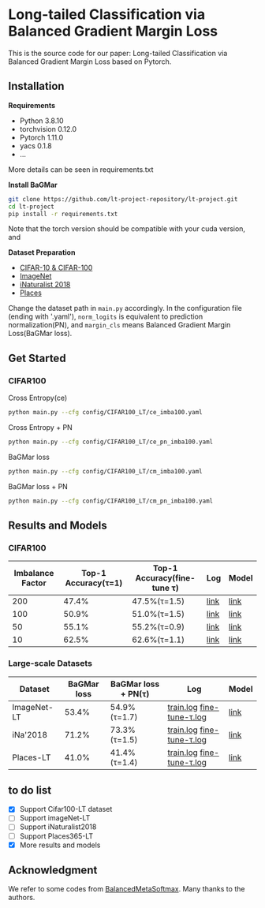 # Long-tailed Classification via Balanced Gradient Margin Loss
This is the source code for our paper: Long-tailed Classification via Balanced Gradient Margin Loss based on Pytorch.

## Installation
**Requirements**
* Python 3.8.10
* torchvision 0.12.0
* Pytorch 1.11.0
* yacs 0.1.8
* ...

More details can be seen in requirements.txt

**Install BaGMar**
```bash
git clone https://github.com/lt-project-repository/lt-project.git
cd lt-project
pip install -r requirements.txt
```
Note that the torch version should be compatible with your cuda version, and 

**Dataset Preparation**
* [CIFAR-10 & CIFAR-100](https://www.cs.toronto.edu/~kriz/cifar.html)
* [ImageNet](http://image-net.org/index)
* [iNaturalist 2018](https://github.com/visipedia/inat_comp/tree/master/2018)
* [Places](http://places2.csail.mit.edu/download.html)

Change the dataset path in `main.py` accordingly. In the configuration file (ending with '.yaml'), `norm_logits` is equivalent to prediction normalization(PN), and `margin_cls` means Balanced Gradient Margin Loss(BaGMar loss).

## Get Started

### CIFAR100
Cross Entropy(ce)
```bash
python main.py --cfg config/CIFAR100_LT/ce_imba100.yaml
```
Cross Entropy + PN
```bash
python main.py --cfg config/CIFAR100_LT/ce_pn_imba100.yaml
```
BaGMar loss
```bash
python main.py --cfg config/CIFAR100_LT/cm_imba100.yaml
```
BaGMar loss + PN
```bash
python main.py --cfg config/CIFAR100_LT/cm_pn_imba100.yaml
```


## Results and Models
### CIFAR100

| Imbalance Factor   | Top-1 Accuracy(τ=1)       | Top-1 Accuracy(fine-tune τ) | Log           | Model |
| ----------- | ---------- | -------------- | ------------- | ----- |
| 200 | 47.4%   | 47.5%(τ=1.5)        | [link](https://drive.google.com/file/d/1qi7HEkCk1SEpgjWX2qfDJkR6x8vmGblJ/view?usp=sharing)        | [link](https://drive.google.com/file/d/1jEpJR8H8EF2idOiXkc4nh5XU6lKZjiXX/view?usp=sharing)  |
| 100 | 50.9%   |51.0%(τ=1.5)        | [link](https://drive.google.com/file/d/1LMZxARsjDVs5Leq0uCKOAJCFgjlao-8H/view?usp=sharing)       | [link](https://drive.google.com/file/d/1Wmt1PP5WMroqb9ASiljpOX8BNRS-K9Au/view?usp=sharing) |
| 50  | 55.1%  |  55.2%(τ=0.9)        | [link](https://drive.google.com/file/d/1dGV5MEue6tp85RU2zUSt08WLqe06x9R-/view?usp=sharing)        | [link](https://drive.google.com/file/d/1dGV5MEue6tp85RU2zUSt08WLqe06x9R-/view?usp=sharing)  |
| 10  | 62.5% | 62.6%(τ=1.1)        | [link](https://drive.google.com/file/d/11FNa46iEfOI7d62W7xjWQwbcUqzFaRVv/view?usp=sharing)        | [link](https://drive.google.com/file/d/1RIfiPjvx4V_QeiBDrJTW0ZAO8KjN3Z3m/view?usp=sharing)  |

### Large-scale Datasets
|  Dataset  | BaGMar loss | BaGMar loss + PN(τ) | Log | Model |
| ----------- | ---------- | -------------- | ------------- | ----- |
| ImageNet-LT | 53.4%   | 54.9%(τ=1.7)        | [train.log](https://drive.google.com/file/d/1LK66jDyKofhg1nYw4efjJbLjTc1UJ-sj/view?usp=sharing) [fine-tune-τ.log](https://drive.google.com/file/d/1uW_qsgPsU8XQpRE1p7pNXMbjQJ_eSGRC/view?usp=sharing)       | [link](https://drive.google.com/file/d/11aZuiXN0ULDn_wImEctHVcwEOSZaK10e/view?usp=sharing)  |
| iNa'2018 | 71.2%   |73.3%(τ=1.5) | [train.log](https://drive.google.com/file/d/1oqY0xa-Bxc8avT0k_TnsZEMZ5ogBBlXm/view?usp=sharing) [fine-tune-τ.log](https://drive.google.com/file/d/16-7fq73yjLOwOqKS_-c4Xci13OcLAFMK/view?usp=sharing)       | [link](https://drive.google.com/file/d/137xd182BR4qh0M5ib24UssUNUS-Tat7t/view?usp=sharing)  |
| Places-LT	  | 41.0%  |  41.4%(τ=1.4)| [train.log](https://drive.google.com/file/d/19apnKe8La2a0QECvpT7veCg92ydCoR3P/view?usp=sharing) [fine-tune-τ.log](https://drive.google.com/file/d/17tGlqvFLgBa_qs4UCeZxwgbU9VQApWEZ/view?usp=sharing)       | [link](https://drive.google.com/file/d/1tcesX6pECynXDbDPaL-G0Z0qPxosL_D0/view?usp=sharing)  |

## to do list
- [x] Support Cifar100-LT dataset
- [ ] Support imageNet-LT
- [ ] Support iNaturalist2018
- [ ] Support Places365-LT
- [x] More results and models

## Acknowledgment
We refer to some codes from [BalancedMetaSoftmax](https://github.com/jiawei-ren/BalancedMetaSoftmax-Classification). Many thanks to the authors.
